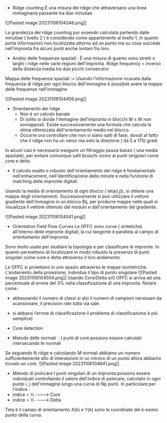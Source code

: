 - Ridge counting
È una misura dei ridge che attraversano una linea immaginaria passante tra due minutiae

![[Pasted image 20231106104346.png]]

La grandezza del ridge counting pur essendo calcolata partendo dalle minutiae ( livello 2 ) è considerato come appartenente al livello 1, in quanto porta informazioni non localizzate attorno ad un punto ma su cosa succede nell'impronta fra alcuni punti anche lontani fra loro.

- Analisi delle frequenze spaziali :
È una misura di quanto sono stretti o larghi i ridge nelle varie regioni dell'impronta.
Ridge frequency = inverso della distanza media tra due picchi consecutivi

Mappa delle frequenze spaziali := Usando l'informazione ricavata dalla frequenze di ridge per ogni blocco dell'immagine è possibile avere la mappa delle frequenze nell'immagine

![[Pasted image 20231106104456.png]]

- Orientamento dei ridge
	- Non è un calcolo banale
	- Di solito si divide l'immagine dell'impronta in blocchi W x W non sovrapposti. Esiste successivamente una formula che calcola la stima ottimizzata dell'orientamento medio nel blocco.
	- Occorre ora controllare che non vi siano salti di fase, dovuti al fatto che il ridge non ha un verso ma solo la direzione ( da 5 a 175) gradi

In alcuni casi è necessario eseguire un filtraggio passa-basso ( una media spaziale), per evitare comunque salti bruschi vicino ai punti singolari come core e delta.

- Il calcolo esatto e robusto dell'orientamento dei ridge è fondamentale nell'enhacement, nell'identificazione delle minute e nella funzione di matching delle impronte digitali.

Usando la media di orientamento di ogni blocco ( teta(i,j)), si ottiene una mappa degli orientamenti.
Successivamente si può utilizzare il vettore gradiente dell'immagine in un blocco Bij, per produrre mappe nelle quali si visualizza il vettore ottenuto dal modulo e dall'orientamento del gradiente.

![[Pasted image 20231106104541.png]]

- Orientation Field Flow Curves
Le OFFC sono curve ( sintetiche) all'interno delle impronte digitali, la cui tangente è parallela al campo di orientamento dell'impronta.

Sono molto usate per studiare la topologia e per classificare le impronte. In quanto permettono di localizzare in modo robusto la presenza di punti singolari come core e delta attraverso il loro andamento.

Le OFFC si proiettano in uno spazio attraverso le mappe isometriche. L'andamento della proiezione, individua il tipo di punto singolare
![[Pasted image 20231106104554.png]]
Usando Core/Delta e/0 OFFC si arriva ad una percentuale di errore del 3% nella classificazione di una impronta.
Notare come :
- abbassando il numero di classi si alzi il numero di campioni necessari da scansionare, il precision rate tutta via sale.
- si abbassi l’errore di classificazione il problema di classificazione è più semplice)

- Core detection
- Metodo delle normali  :
I punti di core possono essere calcolati intersecando le normali

Se seguendo N ridge e calcolando M normali abbiamo un numero sufficientemente alto di intersezioni in un introno di un punto allora abbiamo trovato un core.
![[Pasted image 20231106104641.png]]
- Metodo di poincare
I punti singolari di un impronta possono essere individuati controllando il valore dell'indice di poincare, calcolato in ogni punto i, j dell'immagine lungo una curva di Np punti. In particolare per l'indice :
- indice = ½ ----> Core
- indice = ½ ----> Delta

Teta è il campo di orientamento
X(k) e Y(k) sono le coordinate del k-esimo punto della curva.